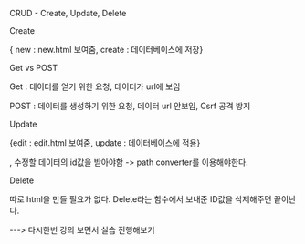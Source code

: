 CRUD - Create, Update, Delete



Create



{ new : new.html 보여줌, create : 데이터베이스에 저장}



Get vs POST

Get : 데이터를 얻기 위한 요청, 데이터가 url에 보임

POST : 데이터를 생성하기 위한 요청, 데이터 url 안보임, Csrf 공격 방지



Update



{edit : edit.html 보여줌, update : 데이터베이스에 적용}

, 수정할 데이터의 id값을 받아야함 -> path converter를 이용해야한다.



Delete



따로 html을 만들 필요가 없다. Delete라는 함수에서 보내준 ID값을 삭제해주면 끝이난다.



---> 다시한번 강의 보면서 실습 진행해보기